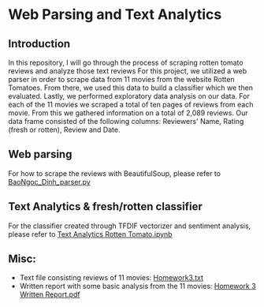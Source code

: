 # Web Parsing and Text Analytics

## Introduction
In this repository, I will go through the process of scraping rotten tomato reviews and analyze those text reviews
For this project, we utilized a web parser in order to scrape data from 11 movies from the website Rotten Tomatoes. 
From there, we used this data to build a classifier which we then evaluated. 
Lastly, we performed exploratory data analysis on our data.
For each of the 11 movies we scraped a total of ten pages of reviews from each movie. From this we gathered information on a total of 2,089 reviews. Our data frame consisted of the following columns: Reviewers' Name, Rating (fresh or rotten), Review and Date. 
## Web parsing
For how to scrape the reviews with BeautifulSoup, please refer to [BaoNgoc_Dinh_parser.py](https://github.com/ngocdinh1410/Web-Parsing-and-Text-Analytics-/blob/master/BaoNgoc_Dinh_parser.py)
## Text Analytics & fresh/rotten classifier
For the classifier created through TFDIF vectorizer and sentiment analysis, please refer to [Text Analytics Rotten Tomato.ipynb](https://github.com/ngocdinh1410/Web-Parsing-and-Text-Analytics-/blob/master/Text%20Analytics%20Rotten%20Tomato.ipynb)
## Misc:
* Text file consisting reviews of 11 movies: [Homework3.txt](https://github.com/ngocdinh1410/Web-Parsing-and-Text-Analytics-/blob/master/Homework3.txt)
* Written report with some basic analysis from the 11 movies: [Homework 3 Written Report.pdf](https://github.com/ngocdinh1410/Web-Parsing-and-Text-Analytics-/blob/master/Homework%203%20Written%20Report.pdf)
